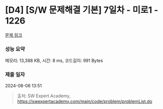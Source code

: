 # [D4] [S/W 문제해결 기본] 7일차 - 미로1 - 1226 

[문제 링크](https://swexpertacademy.com/main/code/problem/problemDetail.do?contestProbId=AV14vXUqAGMCFAYD) 

### 성능 요약

메모리: 13,388 KB, 시간: 8 ms, 코드길이: 991 Bytes

### 제출 일자

2024-08-06 13:51



> 출처: SW Expert Academy, https://swexpertacademy.com/main/code/problem/problemList.do